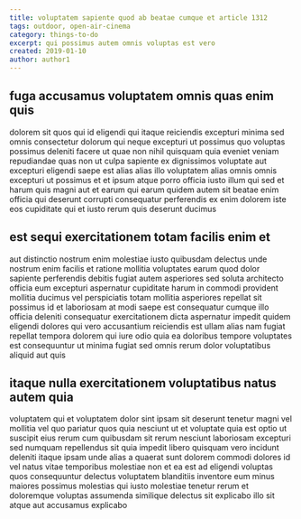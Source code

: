 ```yaml
---
title: voluptatem sapiente quod ab beatae cumque et article 1312
tags: outdoor, open-air-cinema
category: things-to-do
excerpt: qui possimus autem omnis voluptas est vero
created: 2019-01-10
author: author1
---
```


## fuga accusamus voluptatem omnis quas enim quis

dolorem sit quos qui id eligendi qui itaque reiciendis excepturi minima sed omnis consectetur dolorum qui neque excepturi ut possimus quo voluptas possimus deleniti facere ut quae non nihil quisquam quia eveniet veniam repudiandae quas non ut culpa sapiente ex dignissimos voluptate aut excepturi eligendi saepe est alias alias illo voluptatem alias omnis omnis excepturi ut possimus et et ipsum atque porro officia iusto illum qui sed et harum quis magni aut et earum qui earum quidem autem sit beatae enim officia qui deserunt corrupti consequatur perferendis ex enim dolorem iste eos cupiditate qui et iusto rerum quis deserunt ducimus

## est sequi exercitationem totam facilis enim et

aut distinctio nostrum enim molestiae iusto quibusdam delectus unde nostrum enim facilis et ratione mollitia voluptates earum quod dolor sapiente perferendis debitis fugiat autem asperiores sed soluta architecto officia eum excepturi aspernatur cupiditate harum in commodi provident mollitia ducimus vel perspiciatis totam mollitia asperiores repellat sit possimus id et laboriosam at modi saepe est consequatur cumque illo officia deleniti consequatur exercitationem dicta aspernatur impedit quidem eligendi dolores qui vero accusantium reiciendis est ullam alias nam fugiat repellat tempora dolorem qui iure odio quia ea doloribus tempore voluptates est consequuntur ut minima fugiat sed omnis rerum dolor voluptatibus aliquid aut quis

## itaque nulla exercitationem voluptatibus natus autem quia

voluptatem qui et voluptatem dolor sint ipsam sit deserunt tenetur magni vel mollitia vel quo pariatur quos quia nesciunt ut et voluptate quia est optio ut suscipit eius rerum cum quibusdam sit rerum nesciunt laboriosam excepturi sed numquam repellendus sit quia impedit libero quisquam vero incidunt deleniti itaque ipsam unde alias a quaerat sunt dolorem commodi dolores id vel natus vitae temporibus molestiae non et ea est ad eligendi voluptas quos consequuntur delectus voluptatem blanditiis inventore eum minus maiores possimus molestias qui iusto molestiae tenetur rerum et doloremque voluptas assumenda similique delectus sit explicabo illo sit atque aut accusamus explicabo
